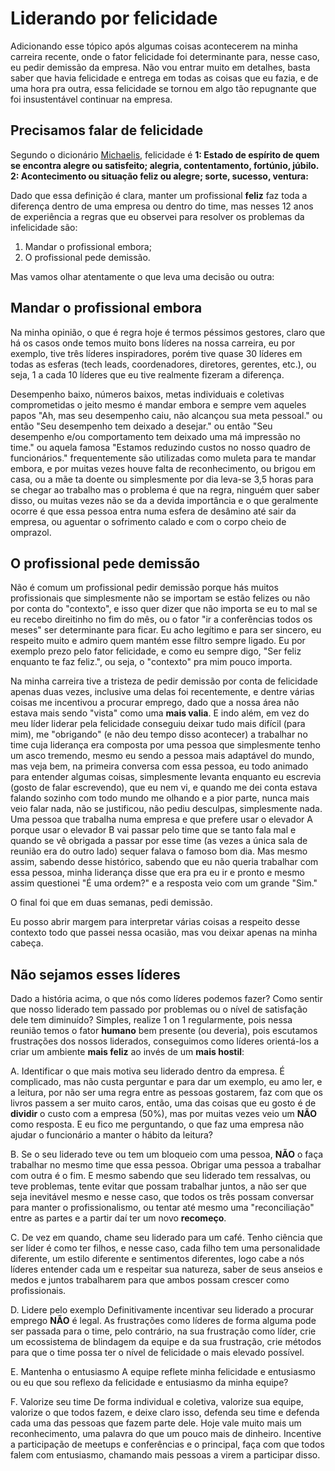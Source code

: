 # Liderando por felicidade

Adicionando esse tópico após algumas coisas acontecerem na minha carreira recente, onde o fator felicidade foi determinante para, nesse caso, eu pedir demissão da empresa. Não vou entrar muito em detalhes, basta saber que havia felicidade e entrega em todas as coisas que eu fazia, e de uma hora pra outra, essa felicidade se tornou em algo tão repugnante que foi insustentável continuar na empresa.

## Precisamos falar de felicidade

Segundo o dicionário [Michaelis](http://michaelis.uol.com.br/busca?id=wOXv), felicidade é **1: Estado de espírito de quem se encontra alegre ou satisfeito; alegria, contentamento, fortúnio, júbilo. 2: Acontecimento ou situação feliz ou alegre; sorte, sucesso, ventura:** 

Dado que essa definição é clara, manter um profissional **feliz** faz toda a diferença dentro de uma empresa ou dentro do time, mas nesses 12 anos de experiência a regras que eu observei para resolver os problemas da infelicidade são: 

1. Mandar o profissional embora;
2. O profissional pede demissão.

Mas vamos olhar atentamente o que leva uma decisão ou outra: 

## Mandar o profissional embora

Na minha opinião, o que é regra hoje é termos péssimos gestores, claro que há os casos onde temos muito bons líderes na nossa carreira, eu por exemplo, tive três líderes inspiradores, porém tive quase 30 líderes em todas as esferas (tech leads, coordenadores, diretores, gerentes, etc.), ou seja, 1 a cada 10 líderes que eu tive realmente fizeram a diferença. 

Desempenho baixo, números baixos, metas individuais e coletivas comprometidas o jeito mesmo é mandar embora e sempre vem aqueles papos "Ah, mas seu desempenho caiu, não alcançou sua meta pessoal." ou então "Seu desempenho tem deixado a desejar." ou então "Seu desempenho e/ou comportamento tem deixado uma má impressão no time." ou aquela famosa "Estamos reduzindo custos no nosso quadro de funcionários." frequentemente são utilizadas como muleta para te mandar embora, e por muitas vezes houve falta de reconhecimento, ou brigou em casa, ou a mãe ta doente ou simplesmente por dia leva-se 3,5 horas para se chegar ao trabalho mas o problema é que na regra, ninguém quer saber disso, ou muitas vezes não se da a devida importância e o que geralmente ocorre é que essa pessoa entra numa esfera de desâmino até sair da empresa, ou aguentar o sofrimento calado e com o corpo cheio de omprazol.

## O profissional pede demissão

Não é comum um profissional pedir demissão porque hás muitos profissionais que simplesmente não se importam se estão felizes ou não por conta do "contexto", e isso quer dizer que não importa se eu to mal se eu recebo direitinho no fim do mês, ou o fator "ir a conferências todos os meses" ser determinante para ficar. Eu acho legítimo e para ser sincero, eu respeito muito e admiro quem mantém esse filtro sempre ligado. Eu por exemplo prezo pelo fator felicidade, e como eu sempre digo, "Ser feliz enquanto te faz feliz.", ou seja, o "contexto" pra mim pouco importa.

Na minha carreira tive a tristeza de pedir demissão por conta de felicidade apenas duas vezes, inclusive uma delas foi recentemente, e dentre várias coisas me incentivou a procurar emprego, dado que a nossa área não estava mais sendo "vista" como uma **mais valia**. E indo além, em vez do meu líder liderar pela felicidade conseguiu deixar tudo mais difícil (para mim), me "obrigando" (e não deu tempo disso acontecer) a trabalhar no time cuja liderança era composta por uma pessoa que simplesmente tenho um asco tremendo, mesmo eu sendo a pessoa mais adaptável do mundo, mas veja bem, na primeira conversa com essa pessoa, eu todo animado para entender algumas coisas, simplesmente levanta enquanto eu escrevia (gosto de falar escrevendo), que eu nem vi, e quando me dei conta estava falando sozinho com todo mundo me olhando e a pior parte, nunca mais veio falar nada, não se justificou, não pediu desculpas, simplesmente nada. Uma pessoa que trabalha numa empresa e que prefere usar o elevador A porque usar o elevador B vai passar pelo time que se tanto fala mal e quando se vê obrigada a passar por esse time (as vezes a única sala de reunião era do outro lado) sequer falava o famoso bom dia. Mas mesmo assim, sabendo desse histórico, sabendo que eu não queria trabalhar com essa pessoa, minha liderança disse que era pra eu ir e pronto e mesmo assim questionei "É uma ordem?" e a resposta veio com um grande "Sim." 

O final foi que em duas semanas, pedi demissão.

Eu posso abrir margem para interpretar várias coisas a respeito desse contexto todo que passei nessa ocasião, mas vou deixar apenas na minha cabeça. 

## Não sejamos esses líderes

Dado a história acima, o que nós como líderes podemos fazer? Como sentir que nosso liderado tem passado por problemas ou o nível de satisfação dele tem diminuído? Simples, realize 1 on 1 regularmente, pois nessa reunião temos o fator **humano** bem presente (ou deveria), pois escutamos frustrações dos nossos liderados, conseguimos como líderes orientá-los a criar um ambiente **mais feliz** ao invés de um **mais hostil**: 

A. Identificar o que mais motiva seu liderado dentro da empresa.
   É complicado, mas não custa perguntar e para dar um exemplo, eu amo ler, e a leitura, por não ser uma regra entre as pessoas gostarem, faz com que os livros passem a ser muito caros, então, uma das coisas que eu gosto é de **dividir** o custo com a empresa (50%), mas por muitas vezes veio um **NÃO** como resposta. E eu fico me perguntando, o que faz uma empresa não ajudar o funcionário a manter o hábito da leitura? 
   
B. Se o seu liderado teve ou tem um bloqueio com uma pessoa, **NÃO** o faça trabalhar no mesmo time que essa pessoa.
    Obrigar uma pessoa a trabalhar com outra é o fim. E mesmo sabendo que seu liderado tem ressalvas, ou teve problemas, tente evitar que possam trabalhar juntos, a não ser que seja inevitável mesmo e nesse caso, que todos os três possam conversar para manter o profissionalismo, ou tentar até mesmo uma "reconciliação" entre as partes e a partir daí ter um novo **recomeço**.

C. De vez em quando, chame seu liderado para um café.
    Tenho ciência que ser líder é como ter filhos, e nesse caso, cada filho tem uma personalidade diferente, um estilo diferente e sentimentos diferentes, logo cabe a nós líderes entender cada um e respeitar sua natureza, saber de seus anseios e medos e juntos trabalharem para que ambos possam crescer como profissionais.

D. Lidere pelo exemplo
    Definitivamente incentivar seu liderado a procurar emprego **NÃO** é legal. 
    As frustrações como líderes de forma alguma pode ser passada para o time, pelo contrário, na sua frustração como líder, crie um ecossistema de blindagem da equipe e da sua frustração, crie métodos para que o time possa ter o nível de felicidade o mais elevado possível.

E. Mantenha o entusiasmo
    A equipe reflete minha felicidade e entusiasmo ou eu que sou reflexo da felicidade e entusiasmo da minha equipe?

F. Valorize seu time
    De forma individual e coletiva, valorize sua equipe, valorize o que todos fazem, e deixe claro isso, defenda seu time e defenda cada uma das pessoas que fazem parte dele. Hoje vale muito mais um reconhecimento, uma palavra do que um pouco mais de dinheiro. Incentive a participação de meetups e conferências e o principal, faça com que todos falem com entusiasmo, chamando mais pessoas a virem a participar disso.

 